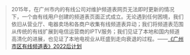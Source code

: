 >2015年，在广州市内的有线公司对维护频道表网页无法即时更新的情况下，一个由有线用户创建的频道表页面正式成立。无论遇到任何困境，我们依旧从营业厅、电器卖场和各商户收集有线频道表异动；我们将频道表范围从传统的有线扩展到电信运营商的IPTV服务；我们见证了本地和国内频道高清化的进展，也见证了本地电视业从旺盛到走向衰退的过程。——[《广州市区有线频道表》2022后计划](https://mraandtux.github.io/gzcablelistings/announcement22.html)
